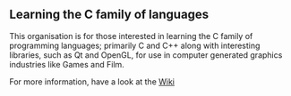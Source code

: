 ## Learning the C family of languages

This organisation is for those interested in learning the C family of programming languages; primarily C and C++ along with interesting libraries, such as Qt and OpenGL, for use in computer generated graphics industries like Games and Film.

For more information, have a look at the [Wiki](https://github.com/learnclang/about/wiki)
